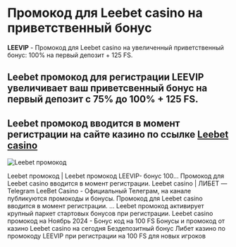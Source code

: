 # Промокод для Leebet casino на приветственный бонус
**LEEVIP** - Промокод для Leebet casino на увеличенный приветственный бонус: 100% на первый депозит + 125 FS. 

## Leebet промокод для регистрации LEEVIP увеличивает ваш приветсвенный бонус на первый депозит с 75% до 100% + 125 FS. 
## Leebet промокод вводится в момент регистрации на сайте казино по ссылке [Leebet casino](https://linkcasino.ru/leevip) 

![Leebet промокод](https://github.com/user-attachments/assets/ae77b2aa-0029-4618-9633-34246de8bf09)

Leebet промокод | Leebet промокод LEEVIP- бонус 100...
Промокод для Leebet casino вводится в момент регистрации.
Leebet casino | ЛИБЕТ — Telegram
LeeBet Casino - Официальный Телеграм, на канале публикуются промокоды и бонусы.
Промокод для Leebet casino вводится в момент регистрации. ... Leebet промокод активирует крупный паркет стартовых бонусов при регистрации.
Leebet casino промокод на Ноябрь 2024 - Бонус код на 100 FS
Бонусы и промокод от казино Leebet casino на сегодня Бездепозитный бонус Либет казино по промокоду LEEVIP при регистрации на 100 FS для новых игроков
